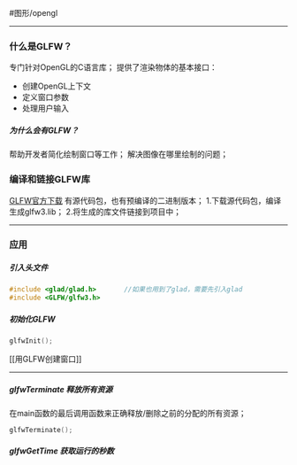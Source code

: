 #图形/opengl 
***
### 什么是GLFW？
专门针对OpenGL的C语言库；
提供了渲染物体的基本接口：
-   创建OpenGL上下文
-   定义窗口参数
-   处理用户输入

##### 为什么会有GLFW？
帮助开发者简化绘制窗口等工作；
解决图像在哪里绘制的问题；

### 编译和链接GLFW库
[GLFW官方下载](https://www.glfw.org/)
有源代码包，也有预编译的二进制版本；
1.下载源代码包，编译生成glfw3.lib；
2.将生成的库文件链接到项目中；
***
### 应用
##### 引入头文件
```cpp
#include <glad/glad.h>       //如果也用到了glad，需要先引入glad
#include <GLFW/glfw3.h>
```
##### 初始化GLFW
```cpp
glfwInit();
```
[[用GLFW创建窗口]]


***
##### glfwTerminate 释放所有资源
在main函数的最后调用函数来正确释放/删除之前的分配的所有资源；

```cpp
glfwTerminate();
```

##### glfwGetTime 获取运行的秒数